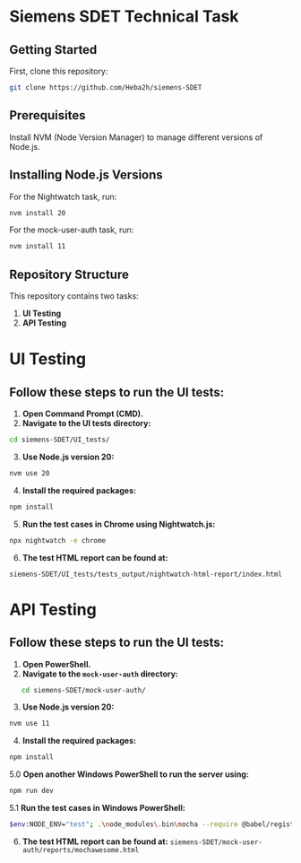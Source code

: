 # Siemens SDET Technical Task

## Getting Started

First, clone this repository:

```sh
git clone https://github.com/Heba2h/siemens-SDET
```
## Prerequisites
Install NVM (Node Version Manager) to manage different versions of Node.js.

## Installing Node.js Versions
For the Nightwatch task, run:
```sh
nvm install 20
```
For the mock-user-auth task, run:
```sh
nvm install 11
```
## Repository Structure

This repository contains two tasks:

1. **UI Testing**
2. **API Testing**

# UI Testing
## Follow these steps to run the UI tests:

1. **Open Command Prompt (CMD).**
2. **Navigate to the UI tests directory:** 
```sh
cd siemens-SDET/UI_tests/
```
3. **Use Node.js version 20:**
```sh
nvm use 20
```
4. **Install the required packages:**
```sh
npm install
```
5. **Run the test cases in Chrome using Nightwatch.js:**
```sh
npx nightwatch -e chrome
```
6. **The test HTML report can be found at:**

```siemens-SDET/UI_tests/tests_output/nightwatch-html-report/index.html```

# API Testing
## Follow these steps to run the UI tests:

1. **Open PowerShell.**
2. **Navigate to the `mock-user-auth` directory:**

```sh
   cd siemens-SDET/mock-user-auth/
```

3. **Use Node.js version 20:**
```sh
nvm use 11
```
4. **Install the required packages:**
```sh
npm install
```
5.0 **Open another Windows PowerShell to run the server using:**
```sh
npm run dev
```
5.1 **Run the test cases in Windows PowerShell:**
```sh
$env:NODE_ENV="test"; .\node_modules\.bin\mocha --require @babel/register --require babel-polyfill --reporter mocha-multi-reporters --reporter-options configFile=reporter-config.json .\test\**\*.spec.js
```
 6. **The test HTML report can be found at:**
  ```siemens-SDET/mock-user-auth/reports/mochawesome.html```
